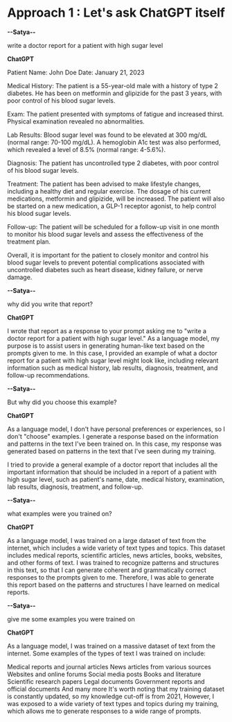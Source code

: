 # Approach 1 : Let's ask ChatGPT itself

**--Satya--**

write a doctor report for a patient with high sugar level

**ChatGPT**

Patient Name: John Doe
Date: January 21, 2023

Medical History: The patient is a 55-year-old male with a history of type 2 diabetes. He has been on metformin and glipizide for the past 3 years, with poor control of his blood sugar levels.

Exam: The patient presented with symptoms of fatigue and increased thirst. Physical examination revealed no abnormalities.

Lab Results: Blood sugar level was found to be elevated at 300 mg/dL (normal range: 70-100 mg/dL). A hemoglobin A1c test was also performed, which revealed a level of 8.5% (normal range: 4-5.6%).

Diagnosis: The patient has uncontrolled type 2 diabetes, with poor control of his blood sugar levels.

Treatment: The patient has been advised to make lifestyle changes, including a healthy diet and regular exercise. The dosage of his current medications, metformin and glipizide, will be increased. The patient will also be started on a new medication, a GLP-1 receptor agonist, to help control his blood sugar levels.

Follow-up: The patient will be scheduled for a follow-up visit in one month to monitor his blood sugar levels and assess the effectiveness of the treatment plan.

Overall, it is important for the patient to closely monitor and control his blood sugar levels to prevent potential complications associated with uncontrolled diabetes such as heart disease, kidney failure, or nerve damage.




**--Satya--**

why did you write that report?

**ChatGPT**

I wrote that report as a response to your prompt asking me to "write a doctor report for a patient with high sugar level." As a language model, my purpose is to assist users in generating human-like text based on the prompts given to me. In this case, I provided an example of what a doctor report for a patient with high sugar level might look like, including relevant information such as medical history, lab results, diagnosis, treatment, and follow-up recommendations.




**--Satya--**

But why did you choose this example?

**ChatGPT**

As a language model, I don't have personal preferences or experiences, so I don't "choose" examples. I generate a response based on the information and patterns in the text I've been trained on. In this case, my response was generated based on patterns in the text that I've seen during my training.

I tried to provide a general example of a doctor report that includes all the important information that should be included in a report of a patient with high sugar level, such as patient's name, date, medical history, examination, lab results, diagnosis, treatment, and follow-up.




**--Satya--**

what examples were you trained on?

**ChatGPT**

As a language model, I was trained on a large dataset of text from the internet, which includes a wide variety of text types and topics. This dataset includes medical reports, scientific articles, news articles, books, websites, and other forms of text. I was trained to recognize patterns and structures in this text, so that I can generate coherent and grammatically correct responses to the prompts given to me. Therefore, I was able to generate this report based on the patterns and structures I have learned on medical reports.




**--Satya--**

give me some examples you were trained on

**ChatGPT**

As a language model, I was trained on a massive dataset of text from the internet. Some examples of the types of text I was trained on include:

Medical reports and journal articles
News articles from various sources
Websites and online forums
Social media posts
Books and literature
Scientific research papers
Legal documents
Government reports and official documents
And many more
It's worth noting that my training dataset is constantly updated, so my knowledge cut-off is from 2021, However, I was exposed to a wide variety of text types and topics during my training, which allows me to generate responses to a wide range of prompts.
